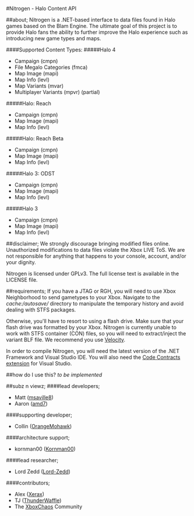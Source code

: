 #Nitrogen - Halo Content API

##about;
Nitrogen is a .NET-based interface to data files found in Halo games based on the Blam Engine. The ultimate goal of this project is to provide Halo fans the ability to further improve the Halo experience such as introducing new game types and maps.

####Supported Content Types:
#####Halo 4
+ Campaign (cmpn)
+ File Megalo Categories (fmca)
+ Map Image (mapi)
+ Map Info (levl)
+ Map Variants (mvar)
+ Multiplayer Variants (mpvr) (partial)

#####Halo: Reach
+ Campaign (cmpn)
+ Map Image (mapi)
+ Map Info (levl)

#####Halo: Reach Beta
+ Campaign (cmpn)
+ Map Image (mapi)
+ Map Info (levl)

#####Halo 3: ODST
+ Campaign (cmpn)
+ Map Image (mapi)
+ Map Info (levl)

#####Halo 3
+ Campaign (cmpn)
+ Map Image (mapi)
+ Map Info (levl)

##disclaimer;
We strongly discourage bringing modified files online. Unauthorized modifications to data files violate the Xbox LIVE ToS. We are not responsible for anything that happens to your console, account, and/or your dignity. 

Nitrogen is licensed under GPLv3. The full license text is available in the LICENSE file.

##requirements;
If you have a JTAG or RGH, you will need to use Xbox Neighborhood to send gametypes to your Xbox. Navigate to the *cache:/autosave/* directory to manipulate the temporary history and avoid dealing with STFS packages.

Otherwise, you'll have to resort to using a flash drive. Make sure that your flash drive was formatted by your Xbox. Nitrogen is currently unable to work with STFS container (CON) files, so you will need to extract/inject the variant BLF file. We recommend you use [Velocity](https://github.com/hetelek/Velocity).

In order to compile Nitrogen, you will need the latest version of the .NET Framework and Visual Studio IDE. You will also need the [Code Contracts extension](http://visualstudiogallery.msdn.microsoft.com/1ec7db13-3363-46c9-851f-1ce455f66970) for Visual Studio.

##how do I use this?
_to be implemented_

##subz n viewz;
####lead developers;
+ Matt ([msaville8](http://github.com/msaville8))
+ Aaron ([amd7](http://github.com/amd7))

####supporting developer;
+ Collin ([OrangeMohawk](http://github.com/OrangeMohawk))

####architecture support;
+ kornman00 ([Kornman00](http://github.com/Kornman00))

####lead researcher;
+ Lord Zedd ([Lord-Zedd](http://github.com/Lord-Zedd))

####contributors;
+ Alex ([Xerax](http://github.com/Xerax))
+ TJ ([ThunderWaffle](http://github.com/ThunderWaffle))
+ The [XboxChaos](http://xboxchaos.com) Community

